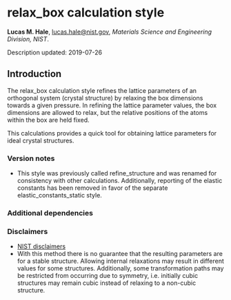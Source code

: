 # relax_box calculation style

**Lucas M. Hale**, [lucas.hale@nist.gov](mailto:lucas.hale@nist.gov?Subject=ipr-demo), *Materials Science and Engineering Division, NIST*.

Description updated: 2019-07-26

## Introduction

The relax_box calculation style refines the lattice parameters of an orthogonal system (crystal structure) by relaxing the box dimensions towards a given pressure.  In refining the lattice parameter values, the box dimensions are allowed to relax, but the relative positions of the atoms within the box are held fixed.

This calculations provides a quick tool for obtaining lattice parameters for ideal crystal structures.

### Version notes

- This style was previously called refine_structure and was renamed for consistency with other calculations.  Additionally, reporting of the elastic constants has been removed in favor of the separate elastic_constants_static style.

### Additional dependencies

### Disclaimers

- [NIST disclaimers](http://www.nist.gov/public_affairs/disclaimer.cfm)
- With this method there is no guarantee that the resulting parameters are for a stable structure.  Allowing internal relaxations may result in different values for some structures.  Additionally, some transformation paths may be restricted from occurring due to symmetry, i.e. initially cubic structures may remain cubic instead of relaxing to a non-cubic structure.
